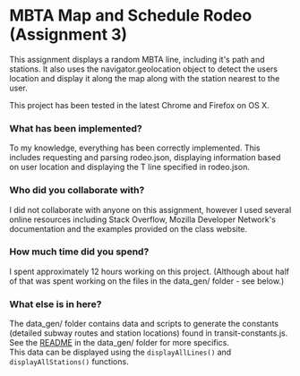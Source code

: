 # MBTA Map and Schedule Rodeo (Assignment 3)

This assignment displays a random MBTA line, including it's path and stations. It also uses the navigator.geolocation object to detect the users location and display it along the map along with the station nearest to the user.  

This project has been tested in the latest Chrome and Firefox on OS X.

### What has been implemented?
To my knowledge, everything has been correctly implemented. This includes requesting and parsing rodeo.json, displaying information based on user location and displaying the T line specified in rodeo.json.  

### Who did you collaborate with?
I did not collaborate with anyone on this assignment, however I used several online resources including Stack Overflow, Mozilla Developer Network's documentation and the examples provided on the class website. 

### How much time did you spend?
I spent approximately 12 hours working on this project. (Although about half of that was spent working on the files in the data_gen/ folder - see below.)  

### What else is in here?
The data_gen/ folder contains data and scripts to generate the constants (detailed subway routes and station locations) found in transit-constants.js. See the [README](/transit/data_gen/) in the data_gen/ folder for more specifics.  
This data can be displayed using the `displayAllLines()` and `displayAllStations()` functions. 